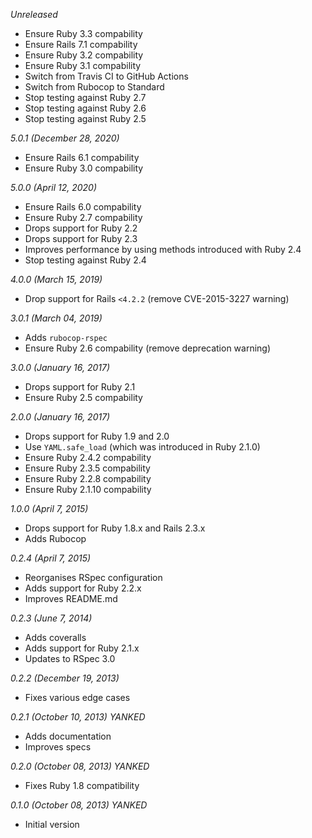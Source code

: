 *Unreleased*

* Ensure Ruby 3.3 compability
* Ensure Rails 7.1 compability
* Ensure Ruby 3.2 compability
* Ensure Ruby 3.1 compability
* Switch from Travis CI to GitHub Actions
* Switch from Rubocop to Standard
* Stop testing against Ruby 2.7
* Stop testing against Ruby 2.6
* Stop testing against Ruby 2.5

*5.0.1 (December 28, 2020)*

* Ensure Rails 6.1 compability
* Ensure Ruby 3.0 compability

*5.0.0 (April 12, 2020)*

* Ensure Rails 6.0 compability
* Ensure Ruby 2.7 compability
* Drops support for Ruby 2.2
* Drops support for Ruby 2.3
* Improves performance by using methods introduced with Ruby 2.4
* Stop testing against Ruby 2.4

*4.0.0 (March 15, 2019)*

* Drop support for Rails `<4.2.2` (remove CVE-2015-3227 warning)

*3.0.1 (March 04, 2019)*

* Adds `rubocop-rspec`
* Ensure Ruby 2.6 compability (remove deprecation warning)

*3.0.0 (January 16, 2017)*

* Drops support for Ruby 2.1
* Ensure Ruby 2.5 compability

*2.0.0 (January 16, 2017)*

* Drops support for Ruby 1.9 and 2.0
* Use `YAML.safe_load` (which was introduced in Ruby 2.1.0)
* Ensure Ruby 2.4.2 compability
* Ensure Ruby 2.3.5 compability
* Ensure Ruby 2.2.8 compability
* Ensure Ruby 2.1.10 compability

*1.0.0 (April 7, 2015)*

* Drops support for Ruby 1.8.x and Rails 2.3.x
* Adds Rubocop

*0.2.4 (April 7, 2015)*

* Reorganises RSpec configuration
* Adds support for Ruby 2.2.x
* Improves README.md

*0.2.3 (June 7, 2014)*

* Adds coveralls
* Adds support for Ruby 2.1.x
* Updates to RSpec 3.0

*0.2.2 (December 19, 2013)*

* Fixes various edge cases

*0.2.1 (October 10, 2013) YANKED*

* Adds documentation
* Improves specs

*0.2.0 (October 08, 2013) YANKED*

* Fixes Ruby 1.8 compatibility

*0.1.0 (October 08, 2013) YANKED*

* Initial version
